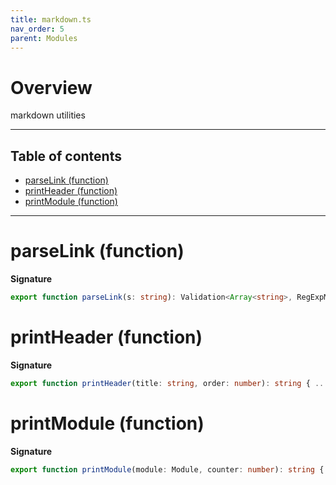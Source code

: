 ```yaml
---
title: markdown.ts
nav_order: 5
parent: Modules
---
```


# Overview

markdown utilities

---

<h2 class="text-delta">Table of contents</h2>

- [parseLink (function)](#parselink-function)
- [printHeader (function)](#printheader-function)
- [printModule (function)](#printmodule-function)

---

# parseLink (function)

**Signature**

```ts
export function parseLink(s: string): Validation<Array<string>, RegExpMatchArray> { ... }
```

# printHeader (function)

**Signature**

```ts
export function printHeader(title: string, order: number): string { ... }
```

# printModule (function)

**Signature**

```ts
export function printModule(module: Module, counter: number): string { ... }
```
